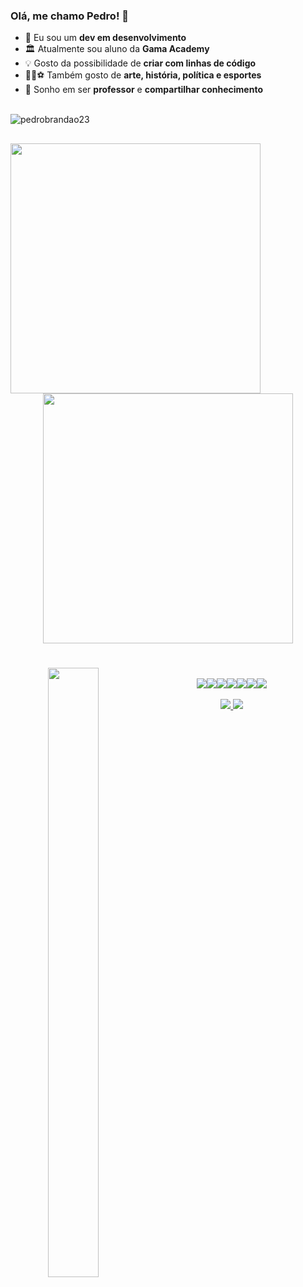 ### Olá, me chamo Pedro! 👋

- 🚀 Eu sou um **dev em desenvolvimento** 
- 🏛 Atualmente sou aluno da **Gama Academy**
- 💡 Gosto da possibilidade de **criar com linhas de código**
- 🎨📖⚽ Também gosto de **arte, história, política e esportes**
- 💭 Sonho em ser **professor** e **compartilhar conhecimento**



<br><img src="https://komarev.com/ghpvc/?username=pedrobrandao23&label=Total%20de%20visualizações&color=0e75b6&style=flat" alt="pedrobrandao23" /> 


##

<p style = display: "inline_block" align = "center" >
<img align = "left" width = "400px" src="https://github-readme-stats.vercel.app/api?username=pedrobrandao23&show_icons=true&theme=chartreuse-dark"><img width = "400px" src="https://github-readme-streak-stats.herokuapp.com/?user=pedrobrandao23&theme=chartreuse-dark"> 
<p/>

#

<div style = display: "inline block" align = "center" margin = "0px"> 
 <img style = display: "inline_block" align = "left" width = "40%" height="50%" src= "https://github-readme-stats.vercel.app/api/top-langs/?username=pedrobrandao23&layout=compact&theme=chartreuse-dark"><br><img src="https://img.icons8.com/color/48/000000/css3.png"/><img src="https://img.icons8.com/color/48/000000/html-5--v1.png"/><img src="https://img.icons8.com/color/48/000000/javascript--v2.png"/><img src="https://img.icons8.com/color/48/000000/nodejs.png"/><img src="https://img.icons8.com/color/48/000000/git.png"/><img src="https://img.icons8.com/color/48/000000/visual-studio-code-2019.png"/><img src="https://img.icons8.com/color/48/000000/npm.png"/>
<div/> <br>

<div>
<a href= "https://www.instagram.com/pedrbrandao/" target= "_blank"/> <img src="https://img.icons8.com/fluency/48/000000/instagram-new.png"/><a href= "https://www.linkedin.com/in/pedrobrandaofmm"/> <img src="https://img.icons8.com/fluency/48/000000/linkedin.png"/>
<div/>

<br>

  

  


<!--
**pedrobrandao23/pedrobrandao23** is a ✨ _special_ ✨ repository because its `README.md` (this file) appears on your GitHub profile.

Here are some ideas to get you started:

- 🔭 I’m currently working on ...
- 🌱 I’m currently learning ...
- 👯 I’m looking to collaborate on ...
- 🤔 I’m looking for help with ...
- 💬 Ask me about ...
- 📫 How to reach me: ...
- 😄 Pronouns: ...
- ⚡ Fun fact: ...
-->

